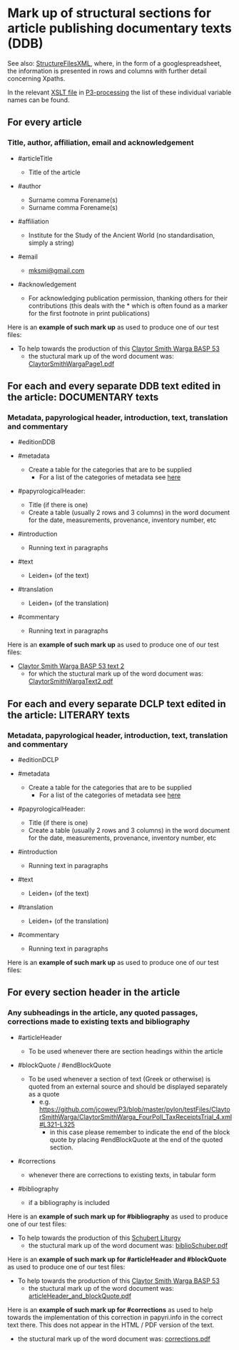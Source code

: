 # Mark up of structural sections for article publishing documentary texts (DDB)

See also: [StructureFilesXML](https://docs.google.com/spreadsheets/d/1HaacsPU44Rm4qXWzguBxXorc9F1S3N9HDxpgp-c9kHU/edit#gid=0), where, in the form of a googlespreadsheet, the information is presented in rows and columns with further detail concerning Xpaths.

In the relevant [XSLT file](https://github.com/hcayless/P3-processing/blob/main/xslt/process-tei.xsl#L12-L14) in [P3-processing](https://github.com/hcayless/P3-processing) the list of these individual variable names can be found.

## For every article
### Title, author, affiliation, email and acknowledgement
- #articleTitle
  - Title of the article

- #author
  - Surname comma Forename(s)
  - Surname comma Forename(s)
  
- #affiliation
  - Institute for the Study of the Ancient World (no standardisation, simply a string)
  
- #email
  - mksmi@gmail.com

- #acknowledgement
  - For acknowledging publication permission, thanking others for their contributions (this deals with the * which is often found as a marker for the first footnote in print publications)

Here is an **example of such mark up** as used to produce one of our test files:

- To help towards the production of this [Claytor Smith Warga BASP 53](https://digi.ub.uni-heidelberg.de/editionService/viewer/text/p3test/ClaytorSmithWarga_FourPoll_TaxReceiptsTrial_5)
  - the stuctural mark up of the word document was: [ClaytorSmithWargaPage1.pdf](https://github.com/jcowey/P3/files/7389818/ClaytorSmithWargaPage1.pdf)


## For each and every separate DDB text edited in the article: DOCUMENTARY texts
### Metadata, papyrological header, introduction, text, translation and commentary
- #editionDDB
- #metadata
  - Create a table for the categories that are to be supplied
    - For a list of the categories of metadata see [here](https://github.com/jcowey/P3/blob/master/guidelines/metadataMask.md)

- #papyrologicalHeader:
  - Title (if there is one)
  - Create a table (usually 2 rows and 3 columns) in the word document for the date, measurements, provenance, inventory number, etc

- #introduction
  - Running text in paragraphs

- #text
  - Leiden+ (of the text)
  
- #translation
  - Leiden+ (of the translation)
  
- #commentary
  - Running text in paragraphs

Here is an **example of such mark up** as used to produce one of our test files:

- [Claytor Smith Warga BASP 53 text 2](https://digi.ub.uni-heidelberg.de/editionService/viewer/text/p3test/ClaytorSmithWarga_FourPoll_TaxReceiptsTrial_5#ch_7)
  - for which the stuctural mark up of the word document was: [ClaytorSmithWargaText2.pdf](https://github.com/jcowey/P3/files/7596453/ClaytorSmithWargaText2.pdf)

## For each and every separate DCLP text edited in the article: LITERARY texts
### Metadata, papyrological header, introduction, text, translation and commentary
- #editionDCLP
- #metadata
  - Create a table for the categories that are to be supplied
    - For a list of the categories of metadata see [here](https://github.com/jcowey/P3/blob/master/guidelines/metadataMask.md)

- #papyrologicalHeader:
  - Title (if there is one)
  - Create a table (usually 2 rows and 3 columns) in the word document for the date, measurements, provenance, inventory number, etc

- #introduction
  - Running text in paragraphs

- #text
  - Leiden+ (of the text)
  
- #translation
  - Leiden+ (of the translation)
  
- #commentary
  - Running text in paragraphs

Here is an **example of such mark up** as used to produce one of our test files:

## For every section header in the article
### Any subheadings in the article, any quoted passages, corrections made to existing texts and bibliography
- #articleHeader
  - To be used whenever there are section headings within the article

- #blockQuote / #endBlockQuote
  - To be used whenever a section of text (Greek or otherwise) is quoted from an external source and should be displayed separately as a quote
    - e.g. https://github.com/jcowey/P3/blob/master/pylon/testFiles/ClaytorSmithWarga/ClaytorSmithWarga_FourPoll_TaxReceiptsTrial_4.xml#L321-L325
      - in this case please remember to indicate the end of the block quote by placing #endBlockQuote at the end of the quoted section.

- #corrections
  - whenever there are corrections to existing texts, in tabular form

- #bibliography
  - if a bibliography is included

Here is an **example of such mark up for #bibliography** as used to produce one of our test files:

- To help towards the production of this [Schubert Liturgy](https://digi.ub.uni-heidelberg.de/editionService/viewer/text/p3test/schubert_liturgy_geography#ch_9)
  - the stuctural mark up of the word document was: [biblioSchuber.pdf](https://github.com/jcowey/P3/files/7655474/biblioSchuber.pdf)

Here is an **example of such mark up for #articleHeader and #blockQuote** as used to produce one of our test files:

- To help towards the production of this [Claytor Smith Warga BASP 53](https://digi.ub.uni-heidelberg.de/editionService/viewer/text/p3test/ClaytorSmithWarga_FourPoll_TaxReceiptsTrial_5#ch_23)
  - the stuctural mark up of the word document was: [articleHeader_and_blockQuote.pdf](https://github.com/jcowey/P3/files/7654312/articleHeader_and_blockQuote.pdf)

Here is an **example of such mark up for #corrections** as used to help towards the implementation of this correction in papyri.info in the correct text there. This does not appear in the HTML / PDF version of the text.
- the stuctural mark up of the word document was: [corrections.pdf](https://github.com/jcowey/P3/files/7654330/corrections.pdf)

